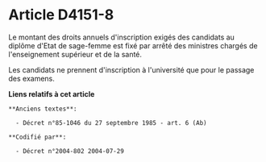 # Article D4151-8

Le montant des droits annuels d'inscription exigés des candidats au diplôme d'Etat de sage-femme est fixé par arrêté des
ministres chargés de l'enseignement supérieur et de la santé.

Les candidats ne prennent d'inscription à l'université que pour le passage des examens.

**Liens relatifs à cet article**

	**Anciens textes**:

	  - Décret n°85-1046 du 27 septembre 1985 - art. 6 (Ab)

	**Codifié par**:

	  - Décret n°2004-802 2004-07-29
